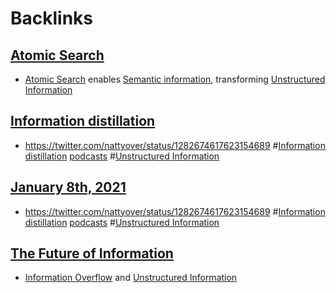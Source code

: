
# Backlinks
## [Atomic Search](<Atomic Search.md>)
- [Atomic Search](<Atomic Search.md>) enables [Semantic information](<Semantic information.md>), transforming [Unstructured Information](<Unstructured Information.md>)

## [Information distillation](<Information distillation.md>)
- https://twitter.com/nattyover/status/1282674617623154689 #[Information distillation](<Information distillation.md>) [podcasts](<podcasts.md>) #[Unstructured Information](<Unstructured Information.md>)

## [January 8th, 2021](<January 8th, 2021.md>)
- https://twitter.com/nattyover/status/1282674617623154689 #[Information distillation](<Information distillation.md>) [podcasts](<podcasts.md>) #[Unstructured Information](<Unstructured Information.md>)

## [The Future of Information](<The Future of Information.md>)
- [Information Overflow](<Information Overflow.md>) and [Unstructured Information](<Unstructured Information.md>)

